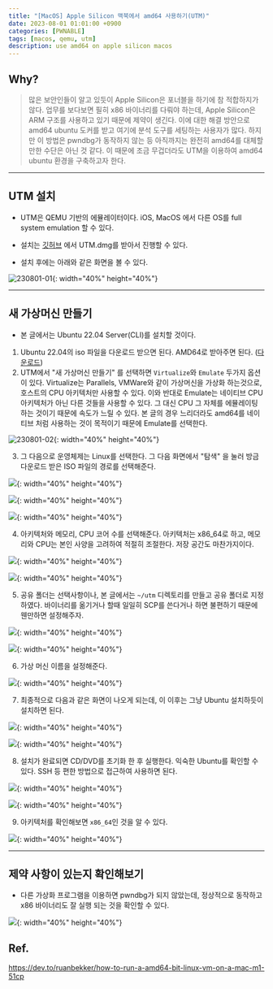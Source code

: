 ```yaml
---
title: "[MacOS] Apple Silicon 맥북에서 amd64 사용하기(UTM)"
date: 2023-08-01 01:01:00 +0900
categories: [PWNABLE]
tags: [macos, qemu, utm]
description: use amd64 on apple silicon macos
---
```


## Why?

> 많은 보안인들이 알고 있듯이 Apple Silicon은 포너블을 하기에 참 적합하지가 않다. 업무를 보다보면 필히 x86 바이너리를 다뤄야 하는데, Apple Silicon은 ARM 구조를 사용하고 있기 때문에 제약이 생긴다. 이에 대한 해결 방안으로 amd64 ubuntu 도커를 받고 여기에 분석 도구를 세팅하는 사용자가 많다. 하지만 이 방법은 pwndbg가 동작하지 않는 등 아직까지는 완전히 amd64를 대체할 만한 수단은 아닌 것 같다. 이 때문에 조금 무겁더라도 UTM을 이용하여 amd64 ubuntu 환경을 구축하고자 한다.

---

## UTM 설치

- UTM은 QEMU 기반의 에뮬레이터이다. iOS, MacOS 에서 다른 OS를 full system emulation 할 수 있다.

- 설치는 [깃허브](https://github.com/utmapp/UTM) 에서 UTM.dmg를 받아서 진행할 수 있다.

- 설치 후에는 아래와 같은 화면을 볼 수 있다.

![230801-01](/assets/img/posts/230801-01.PNG){: width="40%" height="40%"}

---

## 새 가상머신 만들기

- 본 글에서는 Ubuntu 22.04 Server(CLI)를 설치할 것이다.

1. Ubuntu 22.04의 iso 파일을 다운로드 받으면 된다. AMD64로 받아주면 된다. ([다운로드](https://releases.ubuntu.com/jammy/))
2. UTM에서 "새 가상머신 만들기" 를 선택하면 `Virtualize`와 `Emulate` 두가지 옵션이 있다. Virtualize는 Parallels, VMWare와 같이 가상머신을 가상화 하는것으로, 호스트의 CPU 아키텍처만 사용할 수 있다. 이와 반대로 Emulate는 네이티브 CPU 아키텍처가 아닌 다른 것들을 사용할 수 있다. 그 대신 CPU 그 자체를 에뮬레이팅 하는 것이기 때문에 속도가 느릴 수 있다. 본 글의 경우 느리더라도 amd64를 네이티브 처럼 사용하는 것이 목적이기 때문에 Emulate를 선택한다.

![230801-02](/assets/img/posts/230801-02.PNG){: width="40%" height="40%"}

3. 그 다음으로 운영체제는 Linux를 선택한다. 그 다음 화면에서 "탐색" 을 눌러 방금 다운로드 받은 ISO 파일의 경로를 선택해준다.

![](/assets/img/posts/230801-03.PNG){: width="40%" height="40%"}

![](/assets/img/posts/230801-04.PNG){: width="40%" height="40%"}

![](/assets/img/posts/230801-05.PNG){: width="40%" height="40%"}

4. 아키텍처와 메모리, CPU 코어 수를 선택해준다. 아키텍처는 x86_64로 하고, 메모리와 CPU는 본인 사양을 고려하여 적절히 조절한다. 저장 공간도 마찬가지이다.

![](/assets/img/posts/230801-06.PNG){: width="40%" height="40%"}

![](/assets/img/posts/230801-07.PNG){: width="40%" height="40%"}



5. 공유 폴더는 선택사항이나, 본 글에서는 `~/utm` 디렉토리를 만들고 공유 폴더로 지정하였다. 바이너리를 옮기거나 할때 일일히 SCP를 쓴다거나 하면 불편하기 때문에 웬만하면 설정해주자.

![](/assets/img/posts/230801-08.PNG){: width="40%" height="40%"}

![](/assets/img/posts/230801-09.PNG){: width="40%" height="40%"}

6. 가상 머신 이름을 설정해준다.

![](/assets/img/posts/230801-10.PNG){: width="40%" height="40%"}

7. 최종적으로 다음과 같은 화면이 나오게 되는데, 이 이후는 그냥 Ubuntu 설치하듯이 설치하면 된다.

![](/assets/img/posts/230801-11.PNG){: width="40%" height="40%"}

![](/assets/img/posts/230801-12.PNG){: width="40%" height="40%"}

8. 설치가 완료되면 CD/DVD를 초기화 한 후 실행한다. 익숙한 Ubuntu를 확인할 수 있다. SSH 등 편한 방법으로 접근하여 사용하면 된다.

![](/assets/img/posts/230801-13.PNG){: width="40%" height="40%"}

![](/assets/img/posts/230801-14.PNG){: width="40%" height="40%"}

9. 아키텍처를 확인해보면 `x86_64`인 것을 알 수 있다.

![](/assets/img/posts/230801-15.PNG){: width="40%" height="40%"}

---

## 제약 사항이 있는지 확인해보기

- 다른 가상화 프로그램을 이용하면 pwndbg가 되지 않았는데, 정상적으로 동작하고 x86 바이너리도 잘 실행 되는 것을 확인할 수 있다.

![](/assets/img/posts/230801-16.PNG){: width="40%" height="40%"}

## Ref.

https://dev.to/ruanbekker/how-to-run-a-amd64-bit-linux-vm-on-a-mac-m1-51cp